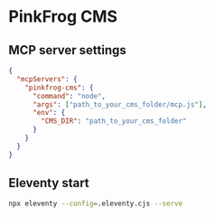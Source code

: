 # PinkFrog CMS

## MCP server settings

```json
{
  "mcpServers": {
    "pinkfrog-cms": {
      "command": "node",
      "args": ["path_to_your_cms_folder/mcp.js"],
      "env": {
        "CMS_DIR": "path_to_your_cms_folder"
      }
    }
  }
}
```

## Eleventy start

```bash
npx eleventy --config=.eleventy.cjs --serve
```
